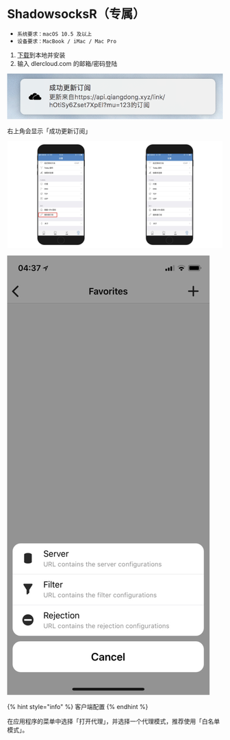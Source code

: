 # ShadowsocksR（专属）

* `系统要求：macOS 10.5 及以上`
* `设备要求：MacBook / iMac / Mac Pro`



1. [下载](https://dlercloud.com/client.html)到本地并安装
2. 输入 dlercloud.com 的邮箱/密码登陆

![](../../.gitbook/assets/image%20%2810%29.png)

右上角会显示「成功更新订阅」

![](../../.gitbook/assets/image%20%2814%29.png)

![](../../.gitbook/assets/image%20%286%29.png)

{% hint style="info" %}
客户端配置
{% endhint %}

在应用程序的菜单中选择「打开代理」，并选择一个代理模式，推荐使用「白名单模式」。


